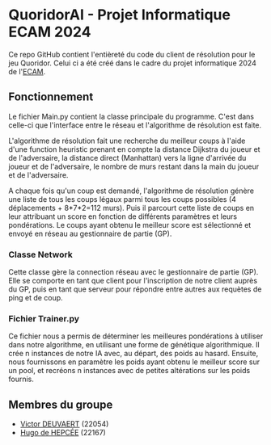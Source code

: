 # QuoridorAI - Projet Informatique ECAM 2024
Ce repo GitHub contient l'entièreté du code du client de résolution pour le jeu Quoridor. Celui ci a été créé dans le cadre du projet informatique 2024 de l'[ECAM](https://www.ecam.be/).

## Fonctionnement
Le fichier Main.py contient la classe principale du programme. C'est dans celle-ci que l'interface entre le réseau et l'algorithme de résolution est faite.

L'algorithme de résolution fait une recherche du meilleur coups à l'aide d'une function heuristic prenant en compte la distance Dijkstra du joueur et de l'adversaire, la distance direct (Manhattan) vers la ligne d'arrivée du joueur et de l'adversaire, le nombre de murs restant dans la main du joueur et de l'adversaire.

A chaque fois qu'un coup est demandé, l'algorithme de résolution génère une liste de tous les coups légaux parmi tous les coups possibles (4 déplacements + 8\*7\*2=112 murs).
Puis il parcourt cette liste de coups en leur attribuant un score en fonction de différents paramètres et leurs pondérations. Le coups ayant obtenu le meilleur score est sélectionné et envoyé en réseau au gestionnaire de partie (GP).

### Classe Network
Cette classe gère la connection réseau avec le gestionnaire de partie (GP). Elle se comporte en tant que client pour l'inscription de notre client auprès du GP, puis en tant que serveur pour répondre entre autres aux requètes de ping et de coup. 

### Fichier Trainer.py
Ce fichier nous a permis de déterminer les meilleures pondérations à utiliser dans notre algorithme, en utilisant une forme de génétique algorithmique. Il crée n instances de notre IA avec, au départ, des poids au hasard. Ensuite, nous fournissons en paramètre les poids ayant obtenu le meilleur score sur un pool, et recréons n instances avec de petites altérations sur les poids fournis.





## Membres du groupe
 - [Victor DEUVAERT](https://github.com/22054) (22054)
 - [Hugo de HEPCÉE](https://github.com/hctel) (22167) 

